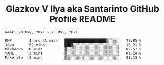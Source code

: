 <h1 align="center">Glazkov V Ilya aka Santarinto GitHub Profile README</h1>

<!--START_SECTION:waka-->
```text
Week: 20 May, 2021 - 27 May, 2021

PHP        4 hrs 31 mins   ███████████████████▒░░░░░   77.85 % 
Java       52 mins         ███▓░░░░░░░░░░░░░░░░░░░░░   15.21 % 
Markdown   8 mins          ▓░░░░░░░░░░░░░░░░░░░░░░░░   02.57 % 
YAML       3 mins          ▒░░░░░░░░░░░░░░░░░░░░░░░░   01.14 % 
Makefile   3 mins          ▒░░░░░░░░░░░░░░░░░░░░░░░░   01.13 % 
```
<!--END_SECTION:waka-->